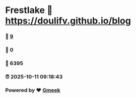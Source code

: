 # Frestlake :link: https://doulifv.github.io/blog 
### :page_facing_up: [9](https://doulifv.github.io/blog/tag.html) 
### :speech_balloon: 0 
### :hibiscus: 6395 
### :alarm_clock: 2025-10-11 09:18:43 
### Powered by :heart: [Gmeek](https://github.com/Meekdai/Gmeek)
